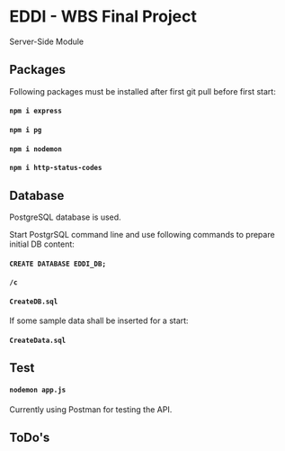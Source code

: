 # EDDI - WBS Final Project

Server-Side Module

## Packages

Following packages must be installed after first git pull before first start:

#### `npm i express`

#### `npm i pg`

#### `npm i nodemon`

#### `npm i http-status-codes`

## Database

PostgreSQL database is used.

Start PostgrSQL command line and use following commands to prepare initial DB content:

#### `CREATE DATABASE EDDI_DB;`

#### `/c`

#### `CreateDB.sql`

If some sample data shall be inserted for a start:

#### `CreateData.sql`

## Test

#### `nodemon app.js`

Currently using Postman for testing the API.

## ToDo's
